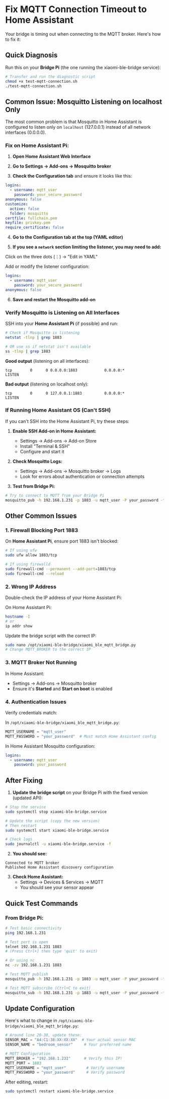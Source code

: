 # Fix MQTT Connection Timeout to Home Assistant

Your bridge is timing out when connecting to the MQTT broker. Here's how to fix it:

## Quick Diagnosis

Run this on your **Bridge Pi** (the one running the xiaomi-ble-bridge service):

```bash
# Transfer and run the diagnostic script
chmod +x test-mqtt-connection.sh
./test-mqtt-connection.sh
```

## Common Issue: Mosquitto Listening on localhost Only

The most common problem is that Mosquitto in Home Assistant is configured to listen only on `localhost` (127.0.0.1) instead of all network interfaces (0.0.0.0).

### Fix on Home Assistant Pi:

1. **Open Home Assistant Web Interface**

2. **Go to Settings → Add-ons → Mosquitto broker**

3. **Check the Configuration tab** and ensure it looks like this:

```yaml
logins:
  - username: mqtt_user
    password: your_secure_password
anonymous: false
customize:
  active: false
  folder: mosquitto
certfile: fullchain.pem
keyfile: privkey.pem
require_certificate: false
```

4. **Go to the Configuration tab at the top (YAML editor)**

5. **If you see a `network` section limiting the listener, you may need to add:**

Click on the three dots (⋮) → "Edit in YAML"

Add or modify the listener configuration:

```yaml
logins:
  - username: mqtt_user
    password: your_secure_password
anonymous: false
```

6. **Save and restart the Mosquitto add-on**

### Verify Mosquitto is Listening on All Interfaces

SSH into your **Home Assistant Pi** (if possible) and run:

```bash
# Check if Mosquitto is listening
netstat -tlnp | grep 1883

# OR use ss if netstat isn't available
ss -tlnp | grep 1883
```

**Good output** (listening on all interfaces):
```
tcp        0      0 0.0.0.0:1883            0.0.0.0:*               LISTEN
```

**Bad output** (listening on localhost only):
```
tcp        0      0 127.0.0.1:1883          0.0.0.0:*               LISTEN
```

### If Running Home Assistant OS (Can't SSH)

If you can't SSH into the Home Assistant Pi, try these steps:

1. **Enable SSH Add-on in Home Assistant:**
   - Settings → Add-ons → Add-on Store
   - Install "Terminal & SSH"
   - Configure and start it

2. **Check Mosquitto Logs:**
   - Settings → Add-ons → Mosquitto broker → Logs
   - Look for errors about authentication or connection attempts

3. **Test from Bridge Pi:**
```bash
# Try to connect to MQTT from your Bridge Pi
mosquitto_pub -h 192.168.1.231 -p 1883 -u mqtt_user -P your_password -t test/topic -m "hello"
```

## Other Common Issues

### 1. Firewall Blocking Port 1883

On **Home Assistant Pi**, ensure port 1883 isn't blocked:

```bash
# If using ufw
sudo ufw allow 1883/tcp

# If using firewalld
sudo firewall-cmd --permanent --add-port=1883/tcp
sudo firewall-cmd --reload
```

### 2. Wrong IP Address

Double-check the IP address of your Home Assistant Pi:

On Home Assistant Pi:
```bash
hostname -I
# or
ip addr show
```

Update the bridge script with the correct IP:
```bash
sudo nano /opt/xiaomi-ble-bridge/xiaomi_ble_mqtt_bridge.py
# Change MQTT_BROKER to the correct IP
```

### 3. MQTT Broker Not Running

In Home Assistant:
- Settings → Add-ons → Mosquitto broker
- Ensure it's **Started** and **Start on boot** is enabled

### 4. Authentication Issues

Verify credentials match:

In `/opt/xiaomi-ble-bridge/xiaomi_ble_mqtt_bridge.py`:
```python
MQTT_USERNAME = "mqtt_user"
MQTT_PASSWORD = "your_password"  # Must match Home Assistant config
```

In Home Assistant Mosquitto configuration:
```yaml
logins:
  - username: mqtt_user
    password: your_password
```

## After Fixing

1. **Update the bridge script** on your Bridge Pi with the fixed version (updated API):

```bash
# Stop the service
sudo systemctl stop xiaomi-ble-bridge.service

# Update the script (copy the new version)
# Then restart
sudo systemctl start xiaomi-ble-bridge.service

# Check logs
sudo journalctl -u xiaomi-ble-bridge.service -f
```

2. **You should see:**
```
Connected to MQTT broker
Published Home Assistant discovery configuration
```

3. **Check Home Assistant:**
   - Settings → Devices & Services → MQTT
   - You should see your sensor appear

## Quick Test Commands

### From Bridge Pi:

```bash
# Test basic connectivity
ping 192.168.1.231

# Test port is open
telnet 192.168.1.231 1883
# (Press Ctrl+] then type 'quit' to exit)

# Or using nc
nc -zv 192.168.1.231 1883

# Test MQTT publish
mosquitto_pub -h 192.168.1.231 -p 1883 -u mqtt_user -P your_password -t test/topic -m "hello"

# Test MQTT subscribe (Ctrl+C to exit)
mosquitto_sub -h 192.168.1.231 -p 1883 -u mqtt_user -P your_password -t 'test/#' -v
```

## Update Configuration

Here's what to change in `/opt/xiaomi-ble-bridge/xiaomi_ble_mqtt_bridge.py`:

```python
# Around line 20-30, update these:
SENSOR_MAC = "A4:C1:38:XX:XX:XX"  # Your actual sensor MAC
SENSOR_NAME = "bedroom_sensor"     # Your preferred name

# MQTT Configuration
MQTT_BROKER = "192.168.1.231"      # Verify this IP!
MQTT_PORT = 1883
MQTT_USERNAME = "mqtt_user"         # Verify username
MQTT_PASSWORD = "your_password"     # Verify password
```

After editing, restart:
```bash
sudo systemctl restart xiaomi-ble-bridge.service
```









